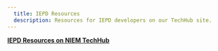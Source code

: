 ```yaml
---
  title: IEPD Resources
  description: Resources for IEPD developers on our TechHub site.
---
```


**[IEPD Resources on NIEM TechHub](https://www.niem.gov/techhub/iepd-resources)**

